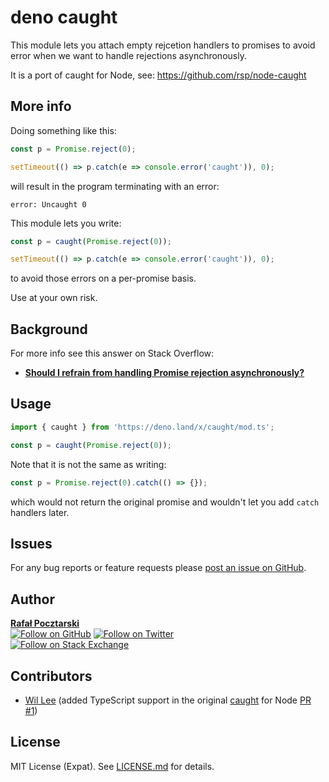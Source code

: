deno caught
===========

This module lets you attach empty rejcetion handlers to promises
to avoid error when we want to handle rejections asynchronously.

It is a port of caught for Node, see: https://github.com/rsp/node-caught

More info
-
Doing something like this:

```js
const p = Promise.reject(0);

setTimeout(() => p.catch(e => console.error('caught')), 0);
```

will result in the program terminating with an error:

```
error: Uncaught 0
```

This module lets you write:

```js
const p = caught(Promise.reject(0));

setTimeout(() => p.catch(e => console.error('caught')), 0);
```

to avoid those errors on a per-promise basis.

Use at your own risk.

Background
-
For more info see this answer on Stack Overflow:

* [**Should I refrain from handling Promise rejection asynchronously?**](https://stackoverflow.com/questions/40920179/should-i-refrain-from-handling-promise-rejection-asynchronously/40921505#40921505)


Usage
-----
```ts
import { caught } from 'https://deno.land/x/caught/mod.ts';

const p = caught(Promise.reject(0));
```

Note that it is not the same as writing:

```js
const p = Promise.reject(0).catch(() => {});
```

which would not return the original promise and wouldn't let you add `catch` handlers later.

Issues
------
For any bug reports or feature requests please
[post an issue on GitHub][issues-url].

Author
------
[**Rafał Pocztarski**](https://pocztarski.com/)
<br/>
[![Follow on GitHub][github-follow-img]][github-follow-url]
[![Follow on Twitter][twitter-follow-img]][twitter-follow-url]
<br/>
[![Follow on Stack Exchange][stackexchange-img]][stackoverflow-url]

Contributors
------------
* [Wil Lee](https://github.com/kourge) (added TypeScript support in the original [caught](https://github.com/rsp/node-caught) for Node [PR #1](https://github.com/rsp/deno-caught/pull/1))

License
-------
MIT License (Expat). See [LICENSE.md](LICENSE.md) for details.

[github-url]: https://github.com/rsp/deno-caught
[readme-url]: https://github.com/rsp/deno-caught#readme
[issues-url]: https://github.com/rsp/deno-caught/issues
[license-url]: https://github.com/rsp/deno-caught/blob/master/LICENSE.md
[travis-url]: https://travis-ci.org/rsp/deno-caught
[travis-img]: https://travis-ci.org/rsp/deno-caught.svg?branch=master
[snyk-url]: https://snyk.io/test/github/rsp/deno-caught
[snyk-img]: https://snyk.io/test/github/rsp/deno-caught/badge.svg
[david-url]: https://david-dm.org/rsp/deno-caught
[david-img]: https://david-dm.org/rsp/deno-caught/status.svg
[install-img]: https://nodei.co/npm/caught.png?compact=true
[downloads-img]: https://img.shields.io/npm/dt/caught.svg
[license-img]: https://img.shields.io/npm/l/caught.svg
[stats-url]: http://npm-stat.com/charts.html?package=caught
[github-follow-url]: https://github.com/rsp
[github-follow-img]: https://img.shields.io/github/followers/rsp.svg?style=social&logo=github&label=Follow
[twitter-follow-url]: https://twitter.com/intent/follow?screen_name=pocztarski
[twitter-follow-img]: https://img.shields.io/twitter/follow/pocztarski.svg?style=social&logo=twitter&label=Follow
[stackoverflow-url]: https://stackoverflow.com/users/613198/rsp
[stackexchange-url]: https://stackexchange.com/users/303952/rsp
[stackexchange-img]: https://stackexchange.com/users/flair/303952.png
